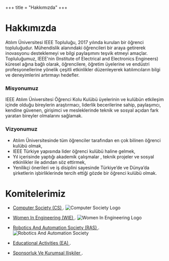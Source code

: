 +++
title = "Hakkımızda"
+++

# Hakkımızda

Atılım Üniversitesi IEEE Topluluğu, 2017 yılında kurulan bir öğrenci topluluğudur. Mühendislik alanındaki öğrencileri bir araya getirerek inovasyonu desteklemeyi ve bilgi paylaşımını teşvik etmeyi amaçlar. Topluluğumuz, IEEE'nin (Institute of Electrical and Electronics Engineers) küresel ağına bağlı olarak, öğrencilere, öğretim üyelerine ve endüstri profesyonellerine yönelik çeşitli etkinlikler düzenleyerek katılımcıların bilgi ve deneyimlerini artırmayı hedefler.

### Misyonumuz

IEEE Atılım Üniversitesi Öğrenci Kolu Kulübü üyelerinin ve kulübün etkileşim içinde
olduğu bireylerin araştırmacı, liderlik becerilerine sahip, paylaşımcı, kendine güvenen,
girişimci ve mesleklerinde teknik ve sosyal açıdan fark yaratan bireyler olmalarını sağlamak.

### Vizyonumuz

- Atılım Üniversitesinde tüm öğrenciler tarafından en çok bilinen öğrenci kulübü olmak,
- IEEE Türkiye yapısında lider öğrenci kulübü haline gelmek,
- Yıl içerisinde yaptığı akademik çalışmalar , teknik projeler ve sosyal etkinlikler ile
adından söz ettirmek,
- Yenilikçi önerileri ve iş disiplini sayesinde Türkiye’de ve Dünya’da şirketlerin
işbirliklerinde tercih ettiği gözde bir öğrenci kulübü olmak.

# Komitelerimiz

- [Computer Society (CS) ](https://ieee-atilim.github.io/ourteam/cs). ![Computer Society Logo]("/static/img/comittee_logo/ieee-cs-logo.png")


-  [Women In Engineering (WIE) ](https://ieee-atilim.github.io/ourteam/wie). ![Women In Engineering Logo]("\img\comittee_logo\ieee-wie-logo.png")


-  [Robotics And Automation Society (RAS) ](https://ieee-atilim.github.io/ourteam/ras). ![Robotics And Automation Society]("\img\comittee_logo\ieee-ras-logo.png")


-  [Educational Activities (EA) ](https://ieee-atilim.github.io/ourteam/ea).


-  [Sponsorluk Ve Kurumsal Ilişkiler ](https://ieee-atilim.github.io/ourteam/sk).



